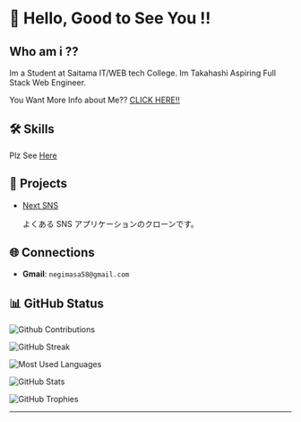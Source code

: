 # 👋 Hello, Good to See You !!

## Who am i ??

Im a Student at Saitama IT/WEB tech College.
Im Takahashi Aspiring Full Stack Web Engineer.

You Want More Info about Me??
[CLICK HERE!!](https://tks-astroplate.vercel.app)

## 🛠 Skills

Plz See [Here](https://tks-astroplate.vercel.app/skills)

## 🚀 Projects

- [Next SNS](https://github.com/hellotksan/nextsns)

  よくある SNS アプリケーションのクローンです。

## 🌐 Connections

- **Gmail**: `negimasa58@gmail.com`

## 📊 GitHub Status

![Github Contributions](https://github-profile-summary-cards.vercel.app/api/cards/profile-details?username=hellotksan)

![GitHub Streak](https://streak-stats.demolab.com/?user=hellotksan)

![Most Used Languages](https://github-readme-stats.vercel.app/api/top-langs/?username=hellotksan)

![GitHub Stats](https://github-readme-stats.vercel.app/api?username=hellotksan)

![GitHub Trophies](https://github-profile-trophy.vercel.app/?username=hellotksan)

---
